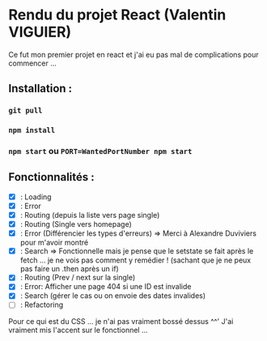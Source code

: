 # Rendu du projet React (Valentin VIGUIER)
Ce fut mon premier projet en react et j'ai eu pas mal de complications pour commencer ...

## Installation :
### `git pull`

### `npm install`

### `npm start` ou `PORT=WantedPortNumber npm start`

## Fonctionnalités :
- [x] : Loading
- [x] : Error
- [x] : Routing (depuis la liste vers page single)
- [x] : Routing  (Single vers homepage)
- [x] : Error (Différencier les types d'erreurs) => Merci à Alexandre Duviviers pour m'avoir montré
- [x] : Search => Fonctionnelle mais je pense que le setstate se fait après le fetch ... je ne vois pas comment y remédier ! (sachant que je ne peux pas faire un .then après un if)
- [x] : Routing (Prev / next sur la single)
- [x] : Error: Afficher une page 404 si une ID est invalide
- [X] : Search (gérer le cas ou on envoie des dates invalides)
- [ ] : Refactoring

Pour ce qui est du CSS ... je n'ai pas vraiment bossé dessus ^^'
J'ai vraiment mis l'accent sur le fonctionnel ...
